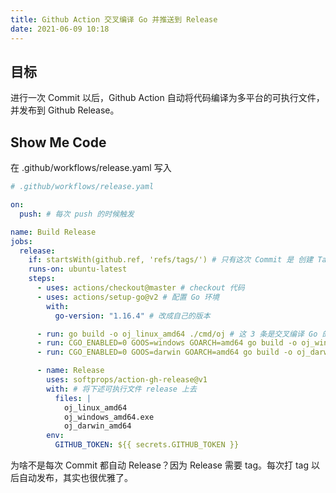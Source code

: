 ```yaml
---
title: Github Action 交叉编译 Go 并推送到 Release
date: 2021-06-09 10:18
---
```


## 目标

进行一次 Commit 以后，Github Action 自动将代码编译为多平台的可执行文件，并发布到 Github Release。

## Show Me Code

在 .github/workflows/release.yaml 写入

```yml
# .github/workflows/release.yaml

on:
  push: # 每次 push 的时候触发

name: Build Release
jobs:
  release:
    if: startsWith(github.ref, 'refs/tags/') # 只有这次 Commit 是 创建 Tag 时，才进行后续发布操作
    runs-on: ubuntu-latest
    steps:
      - uses: actions/checkout@master # checkout 代码
      - uses: actions/setup-go@v2 # 配置 Go 环境
        with:
          go-version: "1.16.4" # 改成自己的版本

      - run: go build -o oj_linux_amd64 ./cmd/oj # 这 3 条是交叉编译 Go 的指令，酌情修改。
      - run: CGO_ENABLED=0 GOOS=windows GOARCH=amd64 go build -o oj_windows_amd64.exe ./cmd/oj
      - run: CGO_ENABLED=0 GOOS=darwin GOARCH=amd64 go build -o oj_darwin_amd64 ./cmd/oj

      - name: Release
        uses: softprops/action-gh-release@v1
        with: # 将下述可执行文件 release 上去
          files: |
            oj_linux_amd64
            oj_windows_amd64.exe
            oj_darwin_amd64
        env:
          GITHUB_TOKEN: ${{ secrets.GITHUB_TOKEN }}

```

为啥不是每次 Commit 都自动 Release？因为 Release 需要 tag。每次打 tag 以后自动发布，其实也很优雅了。


